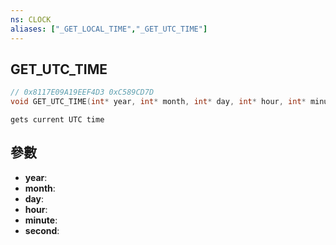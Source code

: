 ```yaml
---
ns: CLOCK
aliases: ["_GET_LOCAL_TIME","_GET_UTC_TIME"]
---
```

## GET_UTC_TIME

```c
// 0x8117E09A19EEF4D3 0xC589CD7D
void GET_UTC_TIME(int* year, int* month, int* day, int* hour, int* minute, int* second);
```

```
gets current UTC time  
```

## 參數
* **year**: 
* **month**: 
* **day**: 
* **hour**: 
* **minute**: 
* **second**: 

